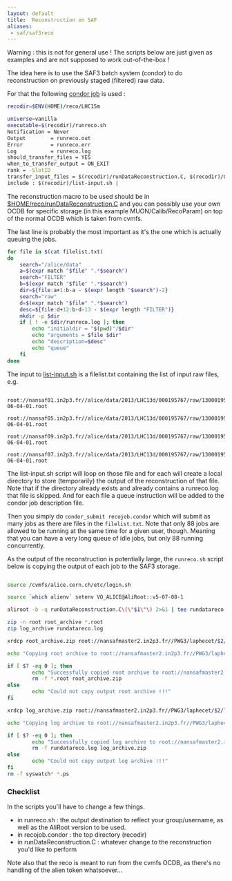```yaml
---
layout: default
title:  Reconstruction on SAF
aliases:
 - saf/saf3reco
---
```


Warning : this is not for general use ! The scripts below are just given as examples and are not supposed to work out-of-the-box !

The idea here is to use the SAF3 batch system (condor) to do reconstruction on previously staged (filtered) raw data.

For that the following [condor job](recojob.condor) is used :

```bash
recodir=$ENV(HOME)/reco/LHC15m

universe=vanilla
executable=$(recodir)/runreco.sh
Notification = Never
Output        = runreco.out
Error         = runreco.err
Log           = runreco.log
should_transfer_files = YES
when_to_transfer_output = ON_EXIT
rank = -SlotID
transfer_input_files = $(recodir)/runDataReconstruction.C, $(recodir)/OCDB
include : $(recodir)/list-input.sh |
```

The reconstruction macro to be used should be in [$HOME/reco/runDataReconstruction.C](runDataReconstruction.C) and you can possibly use your own OCDB for specific storage (in this example MUON/Calib/RecoParam) on top of the normal OCDB which is taken from cvmfs.

The last line is probably the most important as it's the one which is actually queuing the jobs.

```bash
for file in $(cat filelist.txt)
do
 	search="/alice/data"
  	a=$(expr match "$file" ".*$search")
  	search="FILTER"
  	b=$(expr match "$file" ".*$search")
  	dir=${file:a+1:b-a - $(expr length "$search")-2}
  	search="raw"
  	d=$(expr match "$file" ".*$search")
  	desc=${file:d+12:b-d-13 - $(expr length "FILTER")}
  	mkdir -p $dir
  	if [ ! -e $dir/runreco.log ]; then
  		echo "initialdir = "$(pwd)"/$dir"
  		echo "arguments = $file $dir"
    	echo "description=$desc"
  		echo "queue"
  	fi
done
```

The input to [list-input.sh](list-input.sh) is a filelist.txt containing the list of input raw files, e.g.

```Text
	root://nansaf01.in2p3.fr//alice/data/2013/LHC13d/000195767/raw/13000195767000.10.FILTER_RAWMUON_WITH_ALIPHYSICS_v5-06-04-01.root
	root://nansaf05.in2p3.fr//alice/data/2013/LHC13d/000195767/raw/13000195767000.11.FILTER_RAWMUON_WITH_ALIPHYSICS_v5-06-04-01.root
	root://nansaf09.in2p3.fr//alice/data/2013/LHC13d/000195767/raw/13000195767000.12.FILTER_RAWMUON_WITH_ALIPHYSICS_v5-06-04-01.root
	root://nansaf07.in2p3.fr//alice/data/2013/LHC13d/000195767/raw/13000195767000.13.FILTER_RAWMUON_WITH_ALIPHYSICS_v5-06-04-01.root
```

The list-input.sh script will loop on those file and for each will create a local directory to store (temporarily) the output of the reconstruction of that file. Note that if the directory already exists and already contains a runreco.log that file is skipped. And for each file a queue instruction will be added to the condor job description file.

Then you simply do `condor_submit recojob.condor` which will submit as many jobs as there are files in the `filelist.txt`. Note that only 88 jobs are allowed to be running at the same time for a given user, though. Meaning that you can have a very long queue of idle jobs, but only 88 running concurrently.

As the output of the reconstruction is potentially large, the `runreco.sh` script below is copying the output of each job to the SAF3 storage.

```bash

source /cvmfs/alice.cern.ch/etc/login.sh

source `which alienv` setenv VO_ALICE@AliRoot::v5-07-08-1

aliroot -b -q runDataReconstruction.C\(\"$1\"\) 2>&1 | tee rundatareco.log

zip -n root root_archive *.root
zip log_archive rundatareco.log

xrdcp root_archive.zip root://nansafmaster2.in2p3.fr//PWG3/laphecet/$2/root_archive.zip

echo "Copying root archive to root://nansafmaster2.in2p3.fr//PWG3/laphecet/$2/root_archive.zip"

if [ $? -eq 0 ]; then
		echo "Successfully copied root archive to root://nansafmaster2.in2p3.fr//PWG3/laphecet/$2/root_archive.zip"
		rm -f *.root root_archive.zip
else
		echo "Could not copy output root archive !!!"
fi

xrdcp log_archive.zip root://nansafmaster2.in2p3.fr//PWG3/laphecet/$2/log_archive.zip

echo "Copying log archive to root://nansafmaster2.in2p3.fr//PWG3/laphecet/$2/log_archive.zip"

if [ $? -eq 0 ]; then
		echo "Successfully copied log archive to root://nansafmaster2.in2p3.fr//PWG3/laphecet/$2/log_archive.zip"
		rm -f rundatareco.log log_archive.zip
else
		echo "Could not copy output log archive !!!"
fi
rm -f syswatch* *.ps
```

### Checklist

In the scripts you'll have to change a few things.

- in runreco.sh :  the output destination to reflect your group/username, as well as the AliRoot version to be used.
- in recojob.condor : the top directory (recodir)
- in runDataReconstruction.C : whatever change to the reconstruction you'd like to perform

Note also that the reco is meant to run from the cvmfs OCDB, as there's no handling of the alien token whatsoever...
